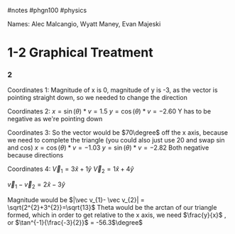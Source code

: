 #notes #phgn100 #physics

Names: Alec Malcangio, Wyatt Maney, Evan Majeski
# 1-2 Graphical Treatment

### 2
Coordinates 1: Magnitude of x is 0, magnitude of y is -3, as the vector is pointing straight down, so we needed to change the direction

Coordinates 2:
$x=\sin(\theta)*v = 1.5$
$y=\cos(\theta)*v =-2.60$
Y has to be negative as we're pointing down


Coordinates 3:
So the vector would be $70\degree$ off the x axis, because we need to complete the triangle
(you could also just use 20 and swap sin and cos)
$x=\cos(\theta)*v =-1.03$
$y=\sin(\theta)*v=-2.82$
Both negative because directions

Coordinates 4:
$\vec V_{1}= 3\hat x + 1\hat y$ 
$\vec V_{2}= 1\hat x + 4\hat y$ 

$\vec v_{1}- \vec v_{2}= 2\hat{x}-3\hat{y}$

Magnitude would be $|\vec v_{1}- \vec v_{2}| = \sqrt{2^{2}+3^{2}}=\sqrt{13}$
Theta would be the arctan of our triangle formed, which in order to get relative to the x axis, we need $\frac{y}{x}$ , or $\tan^{-1}{\frac{-3}{2}}$ = -56.3$\degree$ 